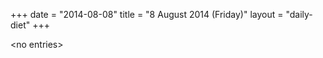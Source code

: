 +++
date = "2014-08-08"
title = "8 August 2014 (Friday)"
layout = "daily-diet"
+++


\<no entries\>

